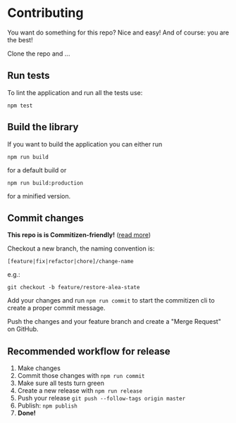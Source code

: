 # Contributing

You want do something for this repo? Nice and easy! And of course: you
are the best!

Clone the repo and ...

## Run tests

To lint the application and run all the tests use:

```shell
npm test
```

## Build the library

If you want to build the application you can either run

```shell
npm run build
```

for a default build or

```shell
npm run build:production
```

for a minified version.

## Commit changes

**This repo is is Commitizen-friendly!** ([read more][czcli])

Checkout a new branch, the naming convention is:

`[feature|fix|refactor|chore]/change-name`

e.g.:

```shell
git checkout -b feature/restore-alea-state
```

Add your changes and run `npm run commit` to start the commitizen cli
to create a proper commit message.

Push the changes and your feature branch and create a "Merge Request" on
GitHub.

## Recommended workflow for release

1. Make changes
2. Commit those changes with `npm run commit`
3. Make sure all tests turn green
4. Create a new release with `npm run release`
5. Push your release `git push --follow-tags origin master`
6. Publish: `npm publish`
7. **Done!**

[czcli]: http://commitizen.github.io/cz-cli/
